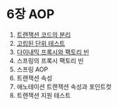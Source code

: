 # 6장 AOP

1. [트랜잭션 코드의 분리](./01.md)
2. [고립된 단위 테스트](./02.md)
3. [다이내믹 프록시와 팩토리 빈](./03.md)
4. 스프링의 프록시 팩토리 빈
5. 스프링 AOP
6. 트랜잭션 속성
7. 애노테이션 트랜잭션 속성과 포인트컷
8. 트랜잭션 지원 테스트
